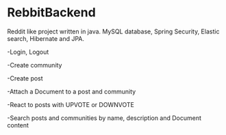 # RebbitBackend
Reddit like project written in java. MySQL database, Spring Security, Elastic search, Hibernate and JPA.

-Login, Logout

-Create community

-Create post

-Attach a Document to a post and community

-React to posts with UPVOTE or DOWNVOTE

-Search posts and communities by name, description and Document content
